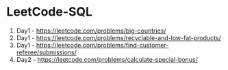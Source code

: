 # LeetCode-SQL

1. Day1 - https://leetcode.com/problems/big-countries/
2. Day1 - https://leetcode.com/problems/recyclable-and-low-fat-products/
3. Day1 - https://leetcode.com/problems/find-customer-referee/submissions/
4. Day2 - https://leetcode.com/problems/calculate-special-bonus/